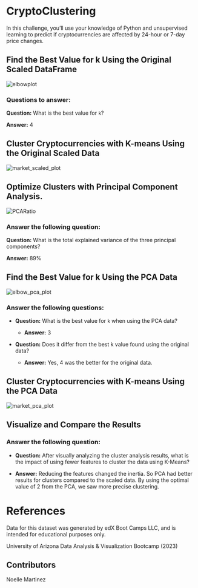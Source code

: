 # CryptoClustering
In this challenge, you’ll use your knowledge of Python and unsupervised learning to predict if cryptocurrencies are affected by 24-hour or 7-day price changes.

## Find the Best Value for k Using the Original Scaled DataFrame
![elbowplot](https://github.com/NoelleMtz/CryptoClustering/assets/123044294/3a4ead37-c1db-49e5-b04b-14119644b3bd)

### Questions to answer:
**Question:** What is the best value for `k`?

**Answer:** 4 

## Cluster Cryptocurrencies with K-means Using the Original Scaled Data
![market_scaled_plot](https://github.com/NoelleMtz/CryptoClustering/assets/123044294/a7503cf6-61ce-4d63-a1cd-5f5c1902f21f)


## Optimize Clusters with Principal Component Analysis.
![PCARatio](https://github.com/NoelleMtz/CryptoClustering/assets/123044294/fc1fbe5b-c581-42f0-b36a-5d449f09ad68)
### Answer the following question: 
**Question:** What is the total explained variance of the three principal components?

**Answer:** 89%

## Find the Best Value for k Using the PCA Data

![elbow_pca_plot](https://github.com/NoelleMtz/CryptoClustering/assets/123044294/f1bc2cd7-bb72-4b09-927f-9562f2fd209c)

### Answer the following questions: 

* **Question:** What is the best value for `k` when using the PCA data?

  * **Answer:**  3


* **Question:** Does it differ from the best k value found using the original data?

  * **Answer:** Yes, 4 was the better for the original data.

## Cluster Cryptocurrencies with K-means Using the PCA Data
![market_pca_plot](https://github.com/NoelleMtz/CryptoClustering/assets/123044294/f5944dbb-2e7d-4c3f-9996-1f29213280dd)


## Visualize and Compare the Results

### Answer the following question: 

  * **Question:** After visually analyzing the cluster analysis results, what is the impact of using fewer features to cluster the data using K-Means?

  * **Answer:** Reducing the features changed the inertia. So PCA had better results for clusters compared to the scaled data. By using the optimal value of 2 from the PCA, we saw more precise clustering. 

# References
Data for this dataset was generated by edX Boot Camps LLC, and is intended for educational purposes only.

University of Arizona Data Analysis & Visualization Bootcamp (2023)

## Contributors
Noelle Martinez


